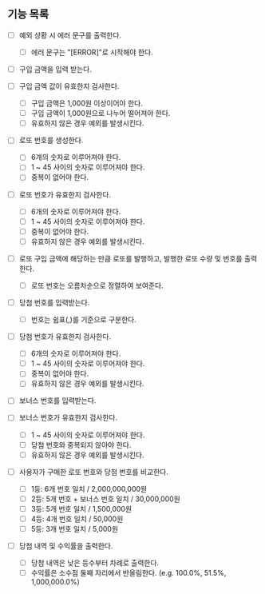 ## 기능 목록

- [ ] 예외 상황 시 에러 문구를 출력한다.

  - [ ] 에러 문구는 "[ERROR]"로 시작해야 한다.

- [ ] 구입 금액을 입력 받는다.

- [ ] 구입 금액 값이 유효한지 검사한다.

  - [ ] 구입 금액은 1,000원 이상이어야 한다.
  - [ ] 구입 금액이 1,000원으로 나누어 떨어져야 한다.
  - [ ] 유효하지 않은 경우 예외를 발생시킨다.

- [ ] 로또 번호를 생성한다.

  - [ ] 6개의 숫자로 이루어져야 한다.
  - [ ] 1 ~ 45 사이의 숫자로 이루어져야 한다.
  - [ ] 중복이 없어야 한다.

- [ ] 로또 번호가 유효한지 검사한다.

  - [ ] 6개의 숫자로 이루어져야 한다.
  - [ ] 1 ~ 45 사이의 숫자로 이루어져야 한다.
  - [ ] 중복이 없어야 한다.
  - [ ] 유효하지 않은 경우 예외를 발생시킨다.

- [ ] 로또 구입 금액에 해당하는 만큼 로또를 발행하고, 발행한 로또 수량 및 번호를 출력한다.

  - [ ] 로또 번호는 오름차순으로 정렬하여 보여준다.

- [ ] 당첨 번호를 입력받는다.

  - [ ] 번호는 쉼표(,)를 기준으로 구분한다.

- [ ] 당첨 번호가 유효한지 검사한다.

  - [ ] 6개의 숫자로 이루어져야 한다.
  - [ ] 1 ~ 45 사이의 숫자로 이루어져야 한다.
  - [ ] 중복이 없어야 한다.
  - [ ] 유효하지 않은 경우 예외를 발생시킨다.

- [ ] 보너스 번호를 입력받는다.

- [ ] 보너스 번호가 유효한지 검사한다.

  - [ ] 1 ~ 45 사이의 숫자로 이루어져야 한다.
  - [ ] 당첨 번호와 중복되지 않아야 한다.
  - [ ] 유효하지 않은 경우 예외를 발생시킨다.

- [ ] 사용자가 구매한 로또 번호와 당첨 번호를 비교한다.

  - [ ] 1등: 6개 번호 일치 / 2,000,000,000원
  - [ ] 2등: 5개 번호 + 보너스 번호 일치 / 30,000,000원
  - [ ] 3등: 5개 번호 일치 / 1,500,000원
  - [ ] 4등: 4개 번호 일치 / 50,000원
  - [ ] 5등: 3개 번호 일치 / 5,000원

- [ ] 당첨 내역 및 수익률을 출력한다.
  - [ ] 당첨 내역은 낮은 등수부터 차례로 출력한다.
  - [ ] 수익률은 소수점 둘째 자리에서 반올림한다. (e.g. 100.0%, 51.5%, 1,000,000.0%)
